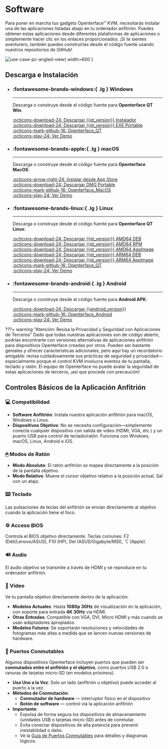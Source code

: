# Software

Para poner en marcha tus gadgets Openterface™ KVM, necesitarás instalar una de las aplicaciones listadas abajo en tu ordenador anfitrión. Puedes obtener estas aplicaciones desde diferentes plataformas de aplicaciones o simplemente hacer clic en los enlaces proporcionados. ¡Si te sientes aventurero, también puedes construirlas desde el código fuente usando nuestros repositorios de GitHub!

![use-case-pc-angled-view](https://assets.openterface.com/images/product/use-case-pc-angled-view.webp){ width=600 }

## Descarga e Instalación

<div class="grid cards" markdown>

-   ### :fontawesome-brands-windows:{ .lg } **Windows**

    ***

    Descarga o construye desde el código fuente para **Openterface QT Win**:

    [:octicons-download-24: Descargar {{qt_version}} Instalador](https://github.com/TechxArtisanStudio/Openterface_QT/releases/download/{{qt_version}}/openterfaceQT_windows_amd64_installer.exe) <br>
    [:octicons-download-24: Descargar {{qt_version}} EXE Portable](https://github.com/TechxArtisanStudio/Openterface_QT/releases/download/{{qt_version}}/openterfaceQT_windows_amd64_portable.exe) <br>
    [:octicons-mark-github-16: Openterface_QT](https://github.com/TechxArtisanStudio/Openterface_QT) <br>
    [:octicons-play-24: Ver Demo](https://youtu.be/ERzpGtRvP2o?si=e9k402f0nxsD8o2j)

-   ### :fontawesome-brands-apple:{ .lg } **macOS**

    ***

    Descarga o construye desde el código fuente para **Openterface MacOS**:

    [:octicons-arrow-right-24: Instalar desde App Store](/appstore) <br>
    [:octicons-download-24: Descargar DMG Portable](macos/dmg-installation.md) <br>
    [:octicons-mark-github-16: Openterface_MacOS](https://github.com/TechxArtisanStudio/Openterface_MacOS) <br>
    [:octicons-play-24: Ver Demo](https://youtu.be/m7OpUem0zqY?si=tclfl0Jl77tmE6_e)

-   ### :fontawesome-brands-linux:{ .lg } **Linux**

    ***

    Descarga o construye desde el código fuente para **Openterface QT Linux**:

    [:octicons-download-24: Descargar {{qt_version}} AMD64 DEB](https://github.com/TechxArtisanStudio/Openterface_QT/releases/download/{{qt_version}}/openterfaceQT_linux_amd64.deb) <br>
    [:octicons-download-24: Descargar {{qt_version}} AMD64 RPM](https://github.com/TechxArtisanStudio/Openterface_QT/releases/download/{{qt_version}}/openterfaceQT_linux_amd64.rpm) <br>
    [:octicons-download-24: Descargar {{qt_version}} AMD64 AppImage](https://github.com/TechxArtisanStudio/Openterface_QT/releases/download/{{qt_version}}/openterfaceQT_linux_amd64.AppImage) <br>
    [:octicons-download-24: Descargar {{qt_version}} ARM64 DEB](https://github.com/TechxArtisanStudio/Openterface_QT/releases/download/{{qt_version}}/openterfaceQT_linux_aarch64.deb) <br>
    [:octicons-download-24: Descargar {{qt_version}} ARM64 AppImage](https://github.com/TechxArtisanStudio/Openterface_QT/releases/download/{{qt_version}}/openterfaceQT_linux_aarch64.AppImage) <br>
    [:octicons-mark-github-16: Openterface_QT](https://github.com/TechxArtisanStudio/Openterface_QT) <br>
    [:octicons-play-24: Ver Demo](https://youtu.be/_ScpI6TC0Pk?si=FSg7A2zmST8QbFec)

-   ### :fontawesome-brands-android:{ .lg } **Android**

    ***

    Descarga o construye desde el código fuente para **Android APK**:

    [:octicons-download-24: Descargar {{android_version}}](https://github.com/TechxArtisanStudio/Openterface_Android/releases/download/{{android_version}}/OpenterfaceAndroid-release.apk) <br>
    [:octicons-mark-github-16: Openterface_Android](https://github.com/TechxArtisanStudio/Openterface_Android) <br>
    [:octicons-play-24: Ver Demo](https://x.com/TechxArtisan/status/1825460088922071398)

</div>

???+ warning "Atención: Revisa la Privacidad y Seguridad con Aplicaciones de Terceros"
Dado que todas nuestras aplicaciones son de código abierto, podrías encontrarte con versiones alternativas de aplicaciones anfitrión para dispositivos Openterface creadas por otros. Pueden ser bastante geniales y ofrecer características adicionales, pero aquí hay un recordatorio amigable: revisa cuidadosamente sus prácticas de seguridad y privacidad—especialmente porque el control KVM involucra eventos de tu pantalla, teclado y ratón. El equipo de Openterface no puede avalar la seguridad de estas aplicaciones de terceros, ¡así que procede con precaución!

## Controles Básicos de la Aplicación Anfitrión

### 💻 Compatibilidad

-   **Software Anfitrión**: Instala nuestra aplicación anfitrión para macOS, Windows o Linux.
-   **Dispositivos Objetivo**: No se necesita configuración—simplemente conecta cualquier dispositivo con salida de video (HDMI, VGA, etc.) y un puerto USB para control de teclado/ratón. Funciona con Windows, macOS, Linux, Android e iOS.

### 🖱 Modos de Ratón

-   **Modo Absoluto**: El ratón anfitrión se mapea directamente a la posición de la pantalla objetivo.
-   **Modo Relativo**: Mueve el cursor objetivo relativo a la posición actual. Sal con un atajo.

### ⌨️ Teclado

Las pulsaciones de teclas del anfitrión se envían directamente al objetivo cuando la aplicación tiene el foco.

### ⚙️ Acceso BIOS

Controla el BIOS objetivo directamente.
Teclas comunes: F2 (Dell/Lenovo/ASUS), F10 (HP), Del (ASUS/Gigabyte/MSI), ⌥ (Apple).

### 🔊 Audio

El audio objetivo se transmite a través de HDMI y se reproduce en tu ordenador anfitrión.

### 🎥 Video

Ve tu pantalla objetivo directamente dentro de la aplicación.

-   **Modelos Actuales**: Hasta **1080p 30Hz** de visualización en la aplicación, con soporte para entrada **4K 30Hz** vía HDMI.
-   **Otras Entradas**: Compatible con VGA, DVI, Micro HDMI y más cuando se usan adaptadores apropiados.
-   **Modelos Futuros**: Se soportarán resoluciones y velocidades de fotogramas más altas a medida que se lancen nuevas versiones de hardware.

### 🔄 Puertos Conmutables

Algunos dispositivos Openterface incluyen puertos que pueden ser **conmutados entre el anfitrión y el objetivo**, como puertos USB 2.0 o ranuras de tarjetas micro-SD (en modelos próximos).

-   **Uso Uno a la Vez**: Solo un lado (anfitrión u objetivo) puede acceder al puerto a la vez.
-   **Métodos de Conmutación**:
    -   **Conmutador de hardware** — interruptor físico en el dispositivo
    -   **Botón de software** — control vía la aplicación anfitrión
-   **Importante**:
    -   Expulsa de forma segura los dispositivos de almacenamiento (unidades USB o tarjetas micro-SD) antes de conmutar.
    -   Evita conectar dispositivos de alta potencia para prevenir inestabilidad o daño.
    -   Ve la [Guía de Puertos Conmutables](/usb-switch) para detalles y diagramas lógicos.
